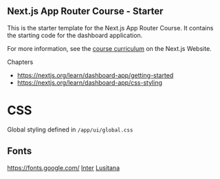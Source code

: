 ## Next.js App Router Course - Starter

This is the starter template for the Next.js App Router Course. It contains the starting code for the dashboard application.

For more information, see the [course curriculum](https://nextjs.org/learn) on the Next.js Website.

Chapters
- https://nextjs.org/learn/dashboard-app/getting-started
- https://nextjs.org/learn/dashboard-app/css-styling

# CSS
Global styling defined in `/app/ui/global.css`

## Fonts
https://fonts.google.com/
[Inter](https://fonts.google.com/specimen/Inter)
[Lusitana](https://fonts.google.com/specimen/Lusitana)